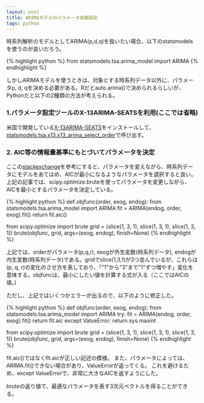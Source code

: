 ```yaml
---
layout: post
title: ARIMAモデルのパラメータ自動設定
tags: python
---
```


時系列解析のモデルとしてARIMA(p,d,q)を扱いたい場合、以下のstatsmodelsを使うのが良いだろう。

{% highlight python %}
from statsmodels.tsa.arima_model import ARIMA
{% endhighlight %}

しかしARIMAモデルを使うときは、対象とする時系列データ以外に、パラメータp, d, qを決める必要がある。Rだとauto.arima()で決められるらしいが、Pythonだと以下の2種類の方法が考えられる。


### 1.パラメータ設定ツールのX-13ARIMA-SEATSを利用(ここでは省略)

米国で開発している[X-13ARIMA-SEATS](https://www.census.gov/srd/www/x13as/)をインストールして、[statsmodels.tsa.x13.x13_arima_select_order](http://statsmodels.sourceforge.net/0.6.0/generated/statsmodels.tsa.x13.x13_arima_select_order.html#statsmodels.tsa.x13.x13_arima_select_order)で呼び出す。

### 2. AIC等の情報量基準にもとづいてパラメータを決定

ここの[stackexchange](http://stackoverflow.com/questions/22770352/auto-arima-equivalent-for-python)を参考にすると、パラメータを変えながら、時系列データにモデルをあてはめ、AICが最小になるようなパラメータを選択すると良い。上記の記事では、scipy.optimize.bruteを使ってパラメータを変更しながら、AICを最小とするパラメータを決定している。

{% highlight python %}
def objfunc(order, exog, endog):
    from statsmodels.tsa.arima_model import ARIMA
    fit = ARIMA(endog, order, exog).fit()
    return fit.aic()

from scipy.optimize import brute
grid = (slice(1, 3, 1), slice(1, 3, 1), slice(1, 3, 1))
brute(objfunc, grid, args=(exog, endog), finish=None)
{% endhighlight %}

上記では、orderがパラメータ(p,q,r), exogが外生変数(時系列データ), endogが内生変数(時系列データ)である。gridでslice(1,3,1)が3つ並んでいるが、これらは(p, q, r)の変化のさせ方を表しており、「"1"から"3"まで"1"ずつ増やす」変化を意味する。objfuncは、最小にしたい値を計算する式が入る（ここではAICの値。)

ただし、上記ではいくつかエラーが出るので、以下のように修正した。

{% highlight python %}
def objfunc(order, exog, endog):
    from statsmodels.tsa.arima_model import ARIMA
    try:
      fit = ARIMA(endog, order, exog).fit()
      return fit.aic
    except ValueError:
      return sys.maxint
      
from scipy.optimize import brute
grid = (slice(1, 3, 1), slice(1, 3, 1), slice(1, 3, 1))
brute(objfunc, grid, args=(exog, endog), finish=None)
{% endhighlight %}

fit.aic()ではなくfit.aicが正しい記述の模様。
また、パラメータによっては、ARIMA.fit()できない場合があり、ValueErrorが返ってくる。
これを避けるため、except ValueErrorで、非常に大きなAICを返すようにした。

bruteの返り値で、最適なパラメータを表す3次元ベクトルを得ることができる。


